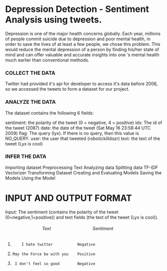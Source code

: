 # Depression Detection - Sentiment Analysis using tweets.

Depression is one of the major health concerns globally. Each year, millions of people commit suicide due to depression and poor mental health, in order to save the lives of at least a few people, we chose this problem. This would reduce the mental depression of a person by finding his/her state of mind and can offer valuable and accurate insights into one ‘s mental health much earlier than conventional methods.


### COLLECT THE DATA

Twitter had provided it's api for developer to access it's data before 2006, so we accessed the tweets to form a dataset for our project.

### ANALYZE THE DATA

The dataset contains the following 6 fields:

sentiment: the polarity of the tweet (0 = negative, 4 = positive)
ids: The id of the tweet (2087)
date: the date of the tweet (Sat May 16 23:58:44 UTC 2009)
flag: The query (lyx). If there is no query, then this value is NO_QUERY.
user: the user that tweeted (robotickilldozr)
text: the text of the tweet (Lyx is cool)

### INFER THE DATA

Importing dataset
Preprocessing Text
Analyzing data
Splitting data
TF-IDF Vectorizer
Transforming Dataset
Creating and Evaluating Models
Saving the Models
Using the Model
 # INPUT AND OUTPUT FORMAT

Input: The sentiment (contains the polarity of the tweet (0=negative,1=positive)) and text fields (the text of the tweet (Lyx is cool)).

######    &nbsp; &nbsp; &nbsp; &nbsp; &nbsp; &nbsp; &nbsp; &nbsp; &nbsp; &nbsp; &nbsp; &nbsp; &nbsp; &nbsp; &nbsp; Text &nbsp; &nbsp; &nbsp; &nbsp; &nbsp; &nbsp;&nbsp; &nbsp; &nbsp; &nbsp; &nbsp; &nbsp;  &nbsp; &nbsp; &nbsp; &nbsp; &nbsp;   Sentiment 
1.         I hate twitter           Negative
2.     May the Force be with you    Positive
3.      I don't feel so good        Negative



